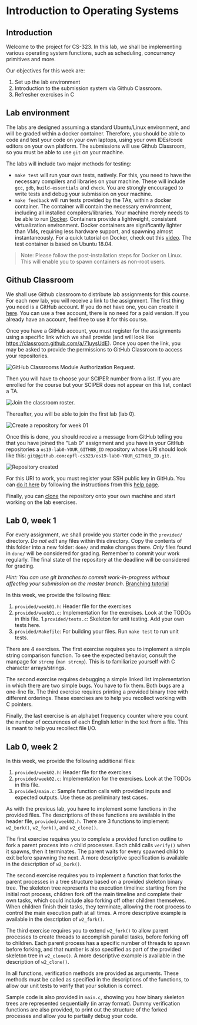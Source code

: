# Introduction to Operating Systems

<!-- Authors:
    Atri Bhattacharyya (atri.bhattacharyya@epfl.ch)
    Ahmad Hazimeh (ahmad.hazimeh@epfl.ch)
-->

## Introduction

Welcome to the project for CS-323. In this lab, we shall be implementing 
various operating system functions, such as scheduling, concurrency 
primitives and more. 

Our objectives for this week are:
1. Set up the lab environment
1. Introduction to the submission system via Github Classroom. 
1. Refresher exercises in C

## Lab environment 

The labs are designed assuming a standard Ubuntu/Linux environment,
and will be graded within a docker container. Therefore, you should
be able to code and test your code on your own laptops, using your
own IDEs/code editors on your own platform. The submissions will use
Github Classroom, so you must be able to use `git` on your machine.

The labs will include two major methods for testing:
- `make test` will run your own tests, natively. For this, you
  need to have the necessary compilers and libraries on your machine.
  These will include `gcc`, `gdb`, `build-essentials` and `check`. You
  are strongly encouraged to write tests and debug your submission on
  your machine.
- `make feedback` will run tests provided by the TAs, within a docker
  container. The container will contain the necessary environment,
  including all installed compilers/libraries. Your machine merely needs
  to be able to run [Docker](https://www.docker.com). Containers provide
  a lightweight, consistent virtualization environment. Docker containers are
  significantly lighter than VMs, requiring less hardware support, and spawning
  almost instantaneously. For a quick tutorial on Docker, check out this
  [video](https://www.youtube.com/watch?&v=fqMOX6JJhGo). The test container
  is based on Ubuntu 18.04.

> Note: Please follow the post-installation steps for Docker on Linux.
  This will enable you to spawn containers as non-root users.

## Github Classroom

We shall use Github classroom to distribute lab assignments for this course.
For each new lab, you will receive a link to the assignment. 
The first thing you need is a GitHub account. If you do not have one,
you can create it [here](https://github.com/join). You can use a 
free account, there is no need for a paid version. If you already have
an account, feel free to use it for this course.

Once you have a GitHub account, you must register for the assignments using 
a specific link which we shall provide (and will look like 
https://classroom.github.com/a/71uysUdE). Once you open the link, you may
be asked to provide the permissions to GitHub Classroom to access your
repositories. 

![GitHub Classrooms Module Authorization Request.](classroom_permission.png)

Then you will have to choose your SCIPER number from a list. If you are enrolled
for the course but your SCIPER does not appear on this list, contact a TA.

![Join the classroom roster.](week01_assignmt_join.png)

Thereafter, you will be able to join the first lab (lab 0).

![Create a repository for week 01](week01_assignmt_repository.png)

Once this is done, you should receive a message from GitHub telling you that 
you have joined the "Lab 0" assignment and you have in your GitHub repositories 
a `os19-lab0-YOUR_GITHUB_ID` repository whose URI should look like this:
`git@github.com:epfl-cs323/os19-lab0-YOUR_GITHUB_ID.git`.

![Repository created](week01_assn_created.png)

For this URI to work, you must register your SSH public key in GitHub. 
You can [do it here](https://github.com/settings/ssh) by following the
instructions from this 
[help page](https://help.github.com/en/articles/connecting-to-github-with-ssh).

Finally, you can 
[clone](https://help.github.com/en/articles/cloning-a-repository) 
the repository onto your own machine and start working on the lab exercises.

## Lab 0, week 1

For every assignment, we shall provide you starter code in the `provided/` 
directory. *Do not edit* any files within this directory. Copy the 
contents of this folder into a new folder: `done/` and make changes there.
*Only* files found in `done/` will be considered for grading. Remember to 
commit your work regularly. The final state of the repository at the 
deadline will be considered for grading. 

*Hint: You can use git branches to commit work-in-progress without affecting your
submission on the master branch.* 
[Branching tutorial](https://git-scm.com/book/en/v1/Git-Branching-What-a-Branch-Is)

In this week, we provide the following files:
1. `provided/week01.h`: Header file for the exercises
1. `provided/week01.c`: Implementation for the exercises. Look at the TODOs
in this file.
1.`provided/tests.c`: Skeleton for unit testing. Add your own tests here.
1. `provided/Makefile`: For building your files. Run `make test` to run
unit tests.

There are 4 exercises. The first exercise requires you to implement a simple
string comparison function. To see the expected behavior, consult the manpage
for `strcmp` (`man strcmp`). This is to familiarize yourself with C character
arrays/strings.

The second exercise requires debugging a simple linked list implementation in 
which there are two simple bugs. You have to fix them. Both bugs are a 
one-line fix. The third exercise requires printing a provided binary tree 
with different orderings. These exercises are to help you recollect working
with C pointers.

Finally, the last exercise is an alphabet frequency counter where you count
the number of occurences of each English letter in the text from a file.
This is meant to help you recollect file I/O.

## Lab 0, week 2
In this week, we provide the following additional files:
1. `provided/week02.h`: Header file for the exercises
1. `provided/week02.c`: Implementation for the exercises. Look at the TODOs in
   this file.
1. `provided/main.c`: Sample function calls with provided inputs and expected
   outputs. Use these as preliminary test cases.

As with the previous lab, you have to implement some functions in the provided
files. The descriptions of these functions are available in the header file,
`provided/week02.h`. There are 3 functions to implement: `w2_bork()`,
`w2_fork()`, and `w2_clone()`.

The first exercise requires you to complete a provided function outline to
fork a parent process into `n` child processes. Each child calls `verify()` when
it spawns, then it terminates. The parent waits for every spawned child to exit
before spawning the next. A more descriptive specification is available in the
description of `w2_bork()`.

The second exercise requires you to implement a function that forks the parent
processes in a tree structure based on a provided skeleton binary tree. The
skeleton tree represents the execution timeline: starting from the initial root
process, children fork off the main timeline and complete their own tasks, which
could include also forking off other children themselves. When children finish
their tasks, they terminate, allowing the root process to control the main
execution path at all times. A more descriptive example is available in the
description of `w2_fork()`.

The third exercise requires you to extend `w2_fork()` to allow parent processes
to create threads to accomplish parallel tasks, before forking off to children.
Each parent process has a specific number of threads to spawn before forking,
and that number is also specified as part of the provided skeleton tree in
`w2_clone()`. A more descriptive example is available in the description of
`w2_clone()`.

In all functions, verification methods are provided as arguments. These methods
must be called as specified in the descriptions of the functions, to allow our
unit tests to verify that your solution is correct.

Sample code is also provided in `main.c`, showing you how binary skeleton trees
are represented sequentially (in array format). Dummy verification functions are
also provided, to print out the structure of the forked processes and allow you
to partially debug your code.
